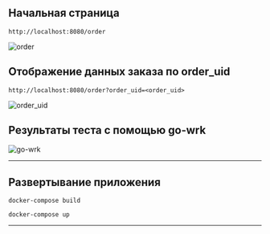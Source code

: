 
## Начальная страница
```
http://localhost:8080/order
```

![order](https://imgur.com/PgmAWuD.png)

## Отображение данных заказа по order_uid
```
http://localhost:8080/order?order_uid=<order_uid>
```

![order_uid](https://imgur.com/0JA4JAq.png)

## Результаты теста с помощью go-wrk

![go-wrk](https://imgur.com/3IA9DCJ.png)

---

## Развертывание приложения

```shell
docker-compose build
```

```shell
docker-compose up
```

---
